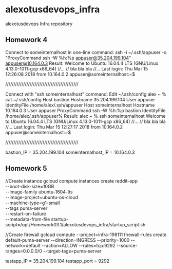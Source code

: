 # alexotusdevops_infra
alexotusdevops Infra repository

## Homework 4

Connect to someinternalhost in one-line command:
    ssh -i ~/.ssh/appuser -o "ProxyCommand ssh -W %h:%p appuser@35.204.199.104" appuser@10.164.0.3
Result:
    Welcome to Ubuntu 16.04.4 LTS (GNU/Linux 4.13.0-1011-gcp x86_64)
    //...
    // bla bla bla
    //...
    Last login: Thu Mar 15 12:26:08 2018 from 10.164.0.2
    appuser@someinternalhost:~$

/////////////////////////////////////////////

Connect with "ssh someinternalhost" command:
    Edit ~/.ssh/config
    alex ~ % cat ~/.ssh/config
	Host bastion
	Hostname 35.204.199.104
	User appuser
	IdentityFile /home/alex/.ssh/appuser
    Host someinternalhost
	Hostname 10.164.0.3
	User appuser
	ProxyCommand ssh -W %h:%p bastion
	IdentityFile /home/alex/.ssh/appuser% 
Result:
    alex ~ % ssh someinternalhost
	Welcome to Ubuntu 16.04.4 LTS (GNU/Linux 4.13.0-1011-gcp x86_64)
	//...
	// bla bla bla
	//...
	Last login: Thu Mar 15 12:27:17 2018 from 10.164.0.2
	appuser@someinternalhost:~$ 

/////////////////////////////////////////////

bastion_IP = 35.204.199.104
someinternalhost_IP = 10.164.0.3


## Homework 5

//Create instance
gcloud compute instances create reddit-app\
  --boot-disk-size=10GB \
  --image-family ubuntu-1604-lts \
  --image-project=ubuntu-os-cloud \
  --machine-type=g1-small \
  --tags puma-server \
  --restart-on-failure \
  --metadata-from-file startup-script=/opt/Homework03.1/alexotusdevops_infra/startup_script.sh

//Create firewall
gcloud compute --project=infra-198111 firewall-rules create default-puma-server --direction=INGRESS --priority=1000 --network=default --action=ALLOW --rules=tcp:9292 --source-ranges=0.0.0.0/0 --target-tags=puma-server

testapp_IP = 35.204.199.104
testapp_port = 9292
